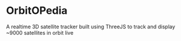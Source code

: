 # OrbitOPedia
A realtime 3D satellite tracker built using ThreeJS to track and display ~9000 satellites in orbit live
